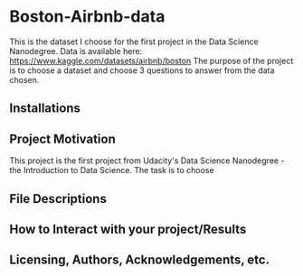 # Boston-Airbnb-data
This is the dataset I choose for the first project in the Data Science Nanodegree. Data is available here: https://www.kaggle.com/datasets/airbnb/boston
The purpose of the project is to choose a dataset and choose 3 questions to answer from the data chosen.

## Installations

## Project Motivation
This project is the first project from Udacity's Data Science Nanodegree  - the Introduction to Data Science. The task is to choose 

## File Descriptions

## How to Interact with your project/Results

## Licensing, Authors, Acknowledgements, etc.
